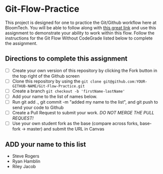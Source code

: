 # Git-Flow-Practice

This project is designed for one to practice the Git/Github workflow here at BloomTech. You will be able to follow along with [this great link](https://bloomtech.notion.site/bloomtech/BloomTech-Git-Flow-Step-by-step-269f68ae3bf64eb689a8328715a179f9) and use this assignment to demonstrate your ability to work within this flow. Follow the instructions for the Git Flow Without CodeGrade listed below to complete the assignment.

## Directions to complete this assignment

- [ ] Create your own version of this repository by clicking the Fork button in the top right of the Github screen
- [ ] Clone this repository by using the `git clone git@github.com:YOUR-GITHUB-NAME/Git-Flow-Practice.git`
- [ ] Create a branch `git checkout -b 'firstName-lastName'`
- [ ] Add your name to the list of names below.
- [ ] Run git add ., git commit -m "added my name to the list", and git push to send your code to Github
- [ ] Create a Pull Request to submit your work. *DO NOT MERGE THE PULL REQUEST!*
- [ ] Use your own student fork as the base (compare across forks, base-fork -> master) and submit the URL in Canvas

## ADD your name to this list

- Steve Rogers
- Ryan Hamblin
- Riley Jacob
